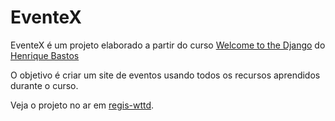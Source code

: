 # EventeX

EventeX é um projeto elaborado a partir do curso [Welcome to the Django][1] do [Henrique Bastos][2]

O objetivo é criar um site de eventos usando todos os recursos aprendidos durante o curso.

Veja o projeto no ar em [regis-wttd][3].

[1]: http://welcometothedjango.com.br/
[2]: http://henriquebastos.net/
[3]: http://regis-wttd.herokuapp.com/